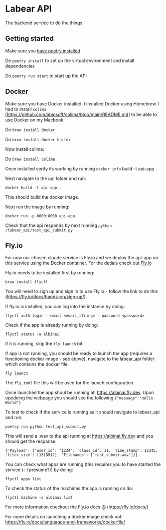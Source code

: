 # Labear API

The backend service to do the things 

## Getting started 

Make sure you [have poetry installed](https://python-poetry.org/docs/#installation)

Do `poetry install` to set up the virtual environment and install dependencies 

Do `poetry run start` to start up the API 

## Docker

Make sure you have Docker installed. I installed Docker using Homebrew. I had to install `colima` [https://github.com/abiosoft/colima/blob/main/README.md] to be able to use Docker on my Macbook. 


Do `brew install docker`

Do `brew install docker-buildx`

Now install colima:

Do `brew install colima`

Once installed verify its working by running `docker info` build -t api-app .     

Next navigate to the api folder and run:

`docker build -t api-app .`

This should build the docker image. 

Next run the image by running:

`docker run -p 8000:8000 api-app`   

Check that the api responds by next running `python /labear_api/test_api_submit.py`

## Fly.io

For now our chosen cloude service is Fly.io and we deploy the api-app on this service using the Docker container.
For the detials check out [Fly.io](https://fly.io/docs/)

Fly.io needs to be installed first by running:

`brew install flyctl`

You will need to sign up and sign in to use Fly.io  - follow the link to do this (https://fly.io/docs/hands-on/sign-up/).

If fly.io is installed, you can log into the instance by doing:

`flyctl auth login --email <email_string> --password <password>`

Check if the app is already running by doing:


`flyctl status -a albinai` 

If it is running, skip the `fly launch` bit

If app is not running, you should be ready to launch the app (requires a functioning docker image - see above), navigate to the labear_api folder which contains the docker file.

`fly launch`

The  `fly.toml` file this will be used for the launch configuration. 

Once launched the app shoul be running at: https://albinai.fly.dev. Upon opedning the webpage you should see the
following `{"message":"Hello World"}`

To test to check if the service is running as it should navigate to labear_api and run:

`poetry run python test_api_submit.py`

This will send a .wav to the api running at https://albinai.fly.dev and you should get the response:
 
 `{'Payload': {'user_id': '1234', 'class_id': 11, 'time_stamp': 12345, 'files_size': [1318912], 'Filenames': ['test_submit.wav']}}`

 You can check what apps are running (this requires you to have started the service (- I presume?)) by doing:

 `flyctl apps list`

 To check the status of the machines the app is running on do:
 
 `flyctl machine -a albinai list`

 For more information checkout the Fly.io docs @ (https://fly.io/docs/)

For more details on launching a docker image check out: https://fly.io/docs/languages-and-frameworks/dockerfile/

